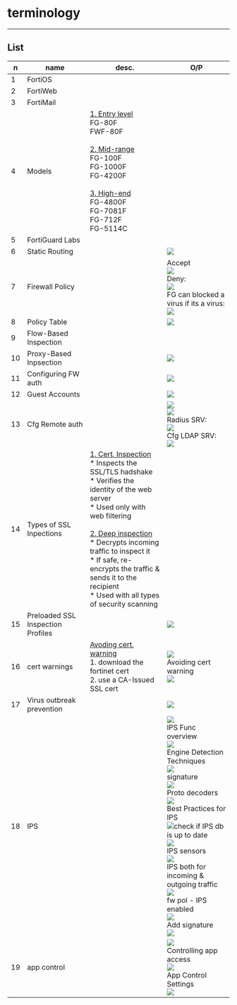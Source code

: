# terminology

---

## List
|n|name|desc.|O/P|
|-|----|-----|---|
|1|FortiOS|
|2|FortiWeb|
|3|FortiMail|
|4|Models|<ins>1. Entry level</ins><br/>FG-80F<br/>FWF-80F<br/><br/><ins>2. Mid-range</ins><br/>FG-100F<br/>FG-1000F<br/>FG-4200F<br/><br/><ins>3. High-end</ins><br/>FG-4800F<br/>FG-7081F<br/>FG-712F<br/>FG-5114C
|5|FortiGuard Labs|
|6|Static Routing||<img src="https://i.imgur.com/PGia3uk.png">|
|7|Firewall Policy||Accept<br/><img src="https://i.imgur.com/boppLfi.png"><br/>Deny:<br/><img src="https://i.imgur.com/R6d0sR1.png"><br/>FG can blocked a virus if its a virus:<br/><img src="https://i.imgur.com/BvmKp4P.png">|
|8|Policy Table||<img src="https://i.imgur.com/GE9gjCA.png">|
|9|Flow-Based Inspection|||
|10|Proxy-Based Inpsection||<img src="https://i.imgur.com/jJVwwBq.png">|
|11|Configuring FW auth||<img src="https://i.imgur.com/TJpX6EI.png">|
|12|Guest Accounts||<img src="https://i.imgur.com/aYbNmWa.png">|
|13|Cfg Remote auth||<img src="https://i.imgur.com/3TOySbb.png"><br/><img src="https://i.imgur.com/QrukF7E.png"><br/>Radius SRV:<br/><img src="https://i.imgur.com/q9sIZL6.png"><br/>Cfg LDAP SRV:<br/><img src="https://i.imgur.com/SKG5WVg.png">|
|14|Types of SSL Inpections|<ins>1. Cert. Inspection</ins><br/>* Inspects the SSL/TLS hadshake<br/>* Verifies the identity of the web server<br/>* Used only with web filtering<br/><br/><ins>2. Deep inspection</ins><br/>* Decrypts incoming traffic to inspect it<br/>* If safe, re-encrypts the traffic & sends it to the recipient<br/>* Used with all types of security scanning|
|15|Preloaded SSL Inspection Profiles||<img src="https://i.imgur.com/FpyhPeM.png">|
|16|cert warnings|<ins>Avoding cert. warning</ins><br/>1. download the fortinet cert<br/>2. use a CA-Issued SSL cert|<img src="https://i.imgur.com/OAmfBkB.png"><br/>Avoiding cert warning<br/><img src="https://i.imgur.com/cY7Huwg.png">|
|17|Virus outbreak prevention||<img src="https://i.imgur.com/mbcDooz.png">|
|18|IPS||<img src="https://i.imgur.com/f4MBiSC.png"><br/>IPS Func overview<br/><img src="https://i.imgur.com/36VkTgQ.png"><br/>Engine Detection Techniques<br/><img src="https://i.imgur.com/uvLszb8.png"><br/>signature<br/><img src="https://i.imgur.com/XVD4ZYP.png"><br/>Proto decoders<br/><img src="https://i.imgur.com/SUCibDb.png"><br/>Best Practices for IPS<br/><img src="https://i.imgur.com/9VpYGx5.png">check if IPS db is up to date<br/><img src="https://i.imgur.com/zgXu6Kz.png"><br/>IPS sensors<br/><img src="https://i.imgur.com/yCzQcGh.png"><br/>IPS both for incoming & outgoing traffic<br/><img src="https://i.imgur.com/lpooScu.png"><br/>fw pol - IPS enabled<br/><img src="https://i.imgur.com/JO3nhzS.png"><br/>Add signature<br/><img src="https://i.imgur.com/yGehmQR.png">|
|19|app control||<img src="https://i.imgur.com/5H8Zovi.png"><br/>Controlling app access<br/><img src="https://i.imgur.com/y5TCeTR.png"><br/>App Control Settings<br/><img src="https://i.imgur.com/i6EPWii.png">|

